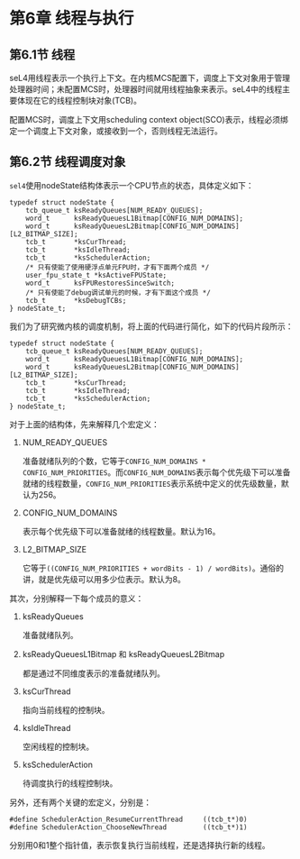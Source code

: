# 第6章  线程与执行

## 第6.1节  线程

seL4用线程表示一个执行上下文。在内核MCS配置下，调度上下文对象用于管理处理器时间；未配置MCS时，处理器时间就用线程抽象来表示。seL4中的线程主要体现在它的线程控制块对象(TCB)。

配置MCS时，调度上下文用scheduling context object(SCO)表示，线程必须绑定一个调度上下文对象，或接收到一个，否则线程无法运行。

## 第6.2节  线程调度对象

`sel4`使用nodeState结构体表示一个CPU节点的状态，具体定义如下：

    typedef struct nodeState {
        tcb_queue_t ksReadyQueues[NUM_READY_QUEUES];
        word_t      ksReadyQueuesL1Bitmap[CONFIG_NUM_DOMAINS];
        word_t      ksReadyQueuesL2Bitmap[CONFIG_NUM_DOMAINS][L2_BITMAP_SIZE];
        tcb_t       *ksCurThread;
        tcb_t       *ksIdleThread;
        tcb_t       *ksSchedulerAction;
        /* 只有使能了使用硬浮点单元FPU时，才有下面两个成员 */
        user_fpu_state_t *ksActiveFPUState;
        word_t      ksFPURestoresSinceSwitch;
        /* 只有使能了debug调试单元的时候，才有下面这个成员 */
        tcb_t       *ksDebugTCBs;
    } nodeState_t;

我们为了研究微内核的调度机制，将上面的代码进行简化，如下的代码片段所示：

    typedef struct nodeState {
        tcb_queue_t ksReadyQueues[NUM_READY_QUEUES];
        word_t      ksReadyQueuesL1Bitmap[CONFIG_NUM_DOMAINS];
        word_t      ksReadyQueuesL2Bitmap[CONFIG_NUM_DOMAINS][L2_BITMAP_SIZE];
        tcb_t       *ksCurThread;
        tcb_t       *ksIdleThread;
        tcb_t       *ksSchedulerAction;
    } nodeState_t;

对于上面的结构体，先来解释几个宏定义：

1. NUM_READY_QUEUES

    准备就绪队列的个数，它等于`CONFIG_NUM_DOMAINS * CONFIG_NUM_PRIORITIES`。而`CONFIG_NUM_DOMAINS`表示每个优先级下可以准备就绪的线程数量，`CONFIG_NUM_PRIORITIES`表示系统中定义的优先级数量，默认为256。

2. CONFIG_NUM_DOMAINS

    表示每个优先级下可以准备就绪的线程数量。默认为16。

3. L2_BITMAP_SIZE

    它等于`((CONFIG_NUM_PRIORITIES + wordBits - 1) / wordBits)`。通俗的讲，就是优先级可以用多少位表示。默认为8。

其次，分别解释一下每个成员的意义：

1. ksReadyQueues

    准备就绪队列。

2. ksReadyQueuesL1Bitmap 和 ksReadyQueuesL2Bitmap

    都是通过不同维度表示的准备就绪队列。

3. ksCurThread

    指向当前线程的控制块。

4. ksIdleThread

    空闲线程的控制块。

5. ksSchedulerAction

    待调度执行的线程控制块。

另外，还有两个关键的宏定义，分别是：

    #define SchedulerAction_ResumeCurrentThread     ((tcb_t*)0)
    #define SchedulerAction_ChooseNewThread         ((tcb_t*)1)

分别用0和1整个指针值，表示恢复执行当前线程，还是选择执行新的线程。


